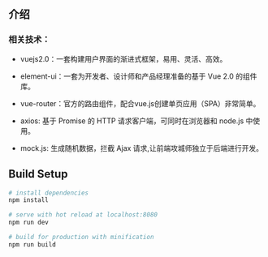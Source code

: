 

## 介绍


### 相关技术：

* vuejs2.0：一套构建用户界面的渐进式框架，易用、灵活、高效。

* element-ui：一套为开发者、设计师和产品经理准备的基于 Vue 2.0 的组件库。

* vue-router：官方的路由组件，配合vue.js创建单页应用（SPA）非常简单。

* axios: 基于 Promise 的 HTTP 请求客户端，可同时在浏览器和 node.js 中使用。

* mock.js: 生成随机数据，拦截 Ajax 请求,让前端攻城师独立于后端进行开发。


## Build Setup

``` bash
# install dependencies
npm install

# serve with hot reload at localhost:8080
npm run dev

# build for production with minification
npm run build
```
